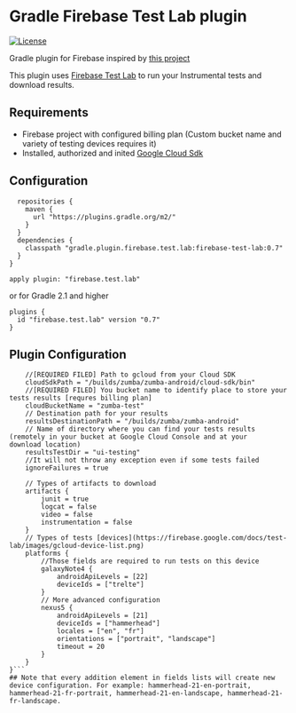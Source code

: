 # Gradle Firebase Test Lab plugin

[![License](https://img.shields.io/badge/License-Apache%202.0-yellowgreen.svg)](https://www.apache.org/licenses/LICENSE-2.0)

Gradle plugin for Firebase inspired by [this project](https://github.com/gildor/gradle-firebase-test-lab-plugin)

This plugin uses [Firebase Test Lab](https://firebase.google.com/docs/test-lab/) to run your Instrumental tests and download results.

## Requirements
- Firebase project with configured billing plan (Custom bucket name and variety of testing devices requires it)
- Installed, authorized and inited [Google Cloud Sdk](https://cloud.google.com/sdk/?utm_source=google&utm_medium=cpc&utm_campaign=2017-q1-cloud-emea-gcp-bkws-freetrial&gclid=CLCGn7b0wdQCFcwaGAodGqsJqA&dclid=CIW1srb0wdQCFZvNsgodLwkBjQ)

## Configuration

```buildscript {
  repositories {
    maven {
      url "https://plugins.gradle.org/m2/"
    }
  }
  dependencies {
    classpath "gradle.plugin.firebase.test.lab:firebase-test-lab:0.7"
  }
}

apply plugin: "firebase.test.lab"
```
or for Gradle 2.1 and higher
```
plugins {
  id "firebase.test.lab" version "0.7"
}
```
## Plugin Configuration

```firebaseTestLab {
    //[REQUIRED FILED] Path to gcloud from your Cloud SDK
    cloudSdkPath = "/builds/zumba/zumba-android/cloud-sdk/bin"
    //[REQUIRED FILED] You bucket name to identify place to store your tests results [requres billing plan]
    cloudBucketName = "zumba-test"
    // Destination path for your results
    resultsDestinationPath = "/builds/zumba/zumba-android"
    // Name of directory where you can find your tests results (remotely in your bucket at Google Cloud Console and at your       download location)
    resultsTestDir = "ui-testing"
    //It will not throw any exception even if some tests failed
    ignoreFailures = true

    // Types of artifacts to download
    artifacts {
        junit = true
        logcat = false
        video = false
        instrumentation = false
    }
    // Types of tests [devices](https://firebase.google.com/docs/test-lab/images/gcloud-device-list.png)  
    platforms {
        //Those fields are required to run tests on this device
        galaxyNote4 {
            androidApiLevels = [22]
            deviceIds = ["trelte"]
        }
        // More advanced configuration
        nexus5 {
            androidApiLevels = [21]
            deviceIds = ["hammerhead"]
            locales = ["en", "fr"]
            orientations = ["portrait", "landscape"]
            timeout = 20
        }
    }
}```
## Note that every addition element in fields lists will create new device configuration. For example: hammerhead-21-en-portrait, hammerhead-21-fr-portrait, hammerhead-21-en-landscape, hammerhead-21-fr-landscape. 

